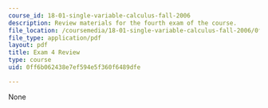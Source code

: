 ```yaml
---
course_id: 18-01-single-variable-calculus-fall-2006
description: Review materials for the fourth exam of the course.
file_location: /coursemedia/18-01-single-variable-calculus-fall-2006/0ff6b062438e7ef594e5f360f6489dfe_exam4review.pdf
file_type: application/pdf
layout: pdf
title: Exam 4 Review
type: course
uid: 0ff6b062438e7ef594e5f360f6489dfe

---
```

None